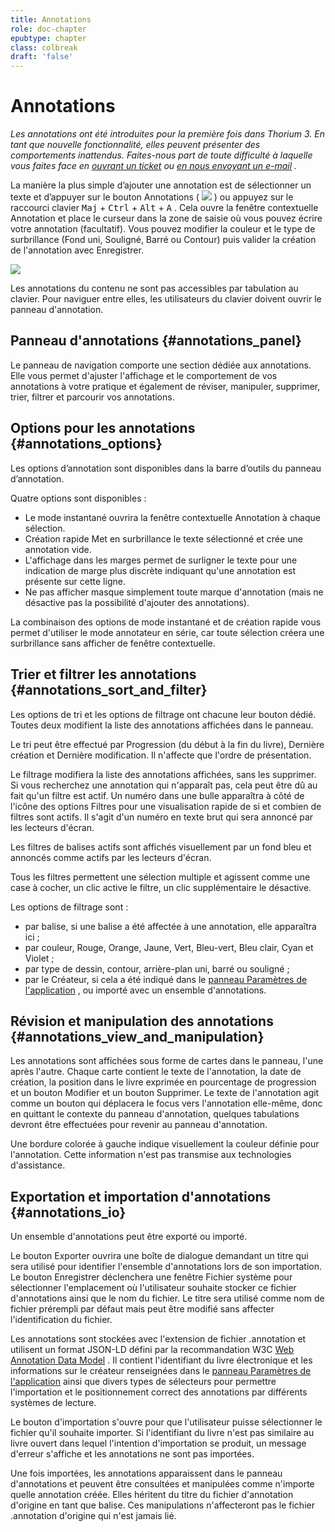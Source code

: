 ```yaml
---
title: Annotations
role: doc-chapter
epubtype: chapter
class: colbreak 
draft: 'false'
---
```


# Annotations

*Les annotations ont été introduites pour la première fois dans Thorium 3. En tant que nouvelle fonctionnalité, elles peuvent présenter des comportements inattendus. Faites-nous part de toute difficulté à laquelle vous faites face en [ouvrant un ticket](https://github.com/edrlab/thorium-reader/issues/new) ou [en nous envoyant un e-mail](https://www.edrlab.org/contact/) .*

La manière la plus simple d’ajouter une annotation est de sélectionner un texte et d’appuyer sur le bouton Annotations ( <img src="../../resources/images/icons3/annotation-icon.svg" class="icon" role="presentation"/> ) ou appuyez sur le raccourci clavier <kbd>Maj</kbd> + <kbd>Ctrl</kbd> + <kbd>Alt</kbd> + <kbd>A</kbd> . Cela ouvre la fenêtre contextuelle Annotation et place le curseur dans la zone de saisie où vous pouvez écrire votre annotation (facultatif). Vous pouvez modifier la couleur et le type de surbrillance (Fond uni, Souligné, Barré ou Contour) puis valider la création de l'annotation avec <span class="ui_button">Enregistrer</span>.

<img src="../../resources/images/local_en/th3_anotation_pop_up.png" class="icon" role="presentation"/>

Les annotations du contenu ne sont pas accessibles par tabulation au clavier. Pour naviguer entre elles, les utilisateurs du clavier doivent ouvrir le panneau d'annotation.

## Panneau d'annotations {#annotations_panel}

Le panneau de navigation comporte une section dédiée aux annotations. Elle vous permet d'ajuster l'affichage et le comportement de vos annotations à votre pratique et également de réviser, manipuler, supprimer, trier, filtrer et parcourir vos annotations.

## Options pour les annotations {#annotations_options}

Les options d’annotation sont disponibles dans la barre d’outils du panneau d’annotation.

Quatre options sont disponibles :

- Le mode instantané ouvrira la fenêtre contextuelle Annotation à chaque sélection.
- Création rapide Met en surbrillance le texte sélectionné et crée une annotation vide.
- L'affichage dans les marges permet de surligner le texte pour une indication de marge plus discrète indiquant qu'une annotation est présente sur cette ligne.
- Ne pas afficher masque simplement toute marque d'annotation (mais ne désactive pas la possibilité d'ajouter des annotations).

La combinaison des options de mode instantané et de création rapide vous permet d'utiliser le mode annotateur en série, car toute sélection créera une surbrillance sans afficher de fenêtre contextuelle.

## Trier et filtrer les annotations {#annotations_sort_and_filter}

Les options de tri et les options de filtrage ont chacune leur bouton dédié. Toutes deux modifient la liste des annotations affichées dans le panneau.

Le tri peut être effectué par Progression (du début à la fin du livre), Dernière création et Dernière modification. Il n'affecte que l'ordre de présentation.

Le filtrage modifiera la liste des annotations affichées, sans les supprimer. Si vous recherchez une annotation qui n'apparaît pas, cela peut être dû au fait qu'un filtre est actif. Un numéro dans une bulle apparaîtra à côté de l'icône des options Filtres pour une visualisation rapide de si et combien de filtres sont actifs. Il s'agit d'un numéro en texte brut qui sera annoncé par les lecteurs d'écran.

Les filtres de balises actifs sont affichés visuellement par un fond bleu et annoncés comme actifs par les lecteurs d'écran.

Tous les filtres permettent une sélection multiple et agissent comme une case à cocher, un clic active le filtre, un clic supplémentaire le désactive.

Les options de filtrage sont :

- par balise, si une balise a été affectée à une annotation, elle apparaîtra ici ;
- par couleur, Rouge, Orange, Jaune, Vert, Bleu-vert, Bleu clair, Cyan et Violet ;
- par type de dessin, contour, arrière-plan uni, barré ou souligné ;
- par le Créateur, si cela a été indiqué dans le <a href="../102_windows_views_panels/index.xhtml#setting_view">panneau Paramètres de l'application</a> , ou importé avec un ensemble d'annotations.

## Révision et manipulation des annotations {#annotations_view_and_manipulation}

Les annotations sont affichées sous forme de cartes dans le panneau, l'une après l'autre. Chaque carte contient le texte de l'annotation, la date de création, la position dans le livre exprimée en pourcentage de progression et un bouton Modifier et un bouton Supprimer. Le texte de l'annotation agit comme un bouton qui déplacera le focus vers l'annotation elle-même, donc en quittant le contexte du panneau d'annotation, quelques tabulations devront être effectuées pour revenir au panneau d'annotation.

Une bordure colorée à gauche indique visuellement la couleur définie pour l'annotation. Cette information n'est pas transmise aux technologies d'assistance.

## Exportation et importation d'annotations {#annotations_io}

Un ensemble d'annotations peut être exporté ou importé.

Le bouton Exporter ouvrira une boîte de dialogue demandant un titre qui sera utilisé pour identifier l'ensemble d'annotations lors de son importation. Le bouton Enregistrer déclenchera une fenêtre Fichier système pour sélectionner l'emplacement où l'utilisateur souhaite stocker ce fichier d'annotations ainsi que le nom du fichier. Le titre sera utilisé comme nom de fichier prérempli par défaut mais peut être modifié sans affecter l'identification du fichier.

Les annotations sont stockées avec l'extension de fichier .annotation et utilisent un format JSON-LD défini par la recommandation W3C [Web Annotation Data Model](https://www.w3.org/TR/annotation-model/) . Il contient l'identifiant du livre électronique et les informations sur le créateur renseignées dans le <a href="../102_windows_views_panels/index.xhtml#setting_view">panneau Paramètres de l'application</a> ainsi que divers types de sélecteurs pour permettre l'importation et le positionnement correct des annotations par différents systèmes de lecture.

Le bouton d'importation s'ouvre pour que l'utilisateur puisse sélectionner le fichier qu'il souhaite importer. Si l'identifiant du livre n'est pas similaire au livre ouvert dans lequel l'intention d'importation se produit, un message d'erreur s'affiche et les annotations ne sont pas importées.

Une fois importées, les annotations apparaissent dans le panneau d'annotations et peuvent être consultées et manipulées comme n'importe quelle annotation créée. Elles héritent du titre du fichier d'annotation d'origine en tant que balise. Ces manipulations n'affecteront pas le fichier .annotation d'origine qui n'est jamais lié.
